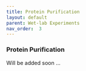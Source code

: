 ```yaml
---
title: Protein Purification
layout: default
parent: Wet-lab Experiments
nav_order:  3
---
```


### Protein Purification
Will be added soon ...

